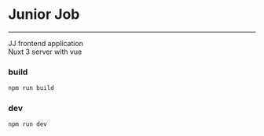 # Junior Job

---

JJ frontend application\
Nuxt 3 server with vue


### build
```bash
npm run build
```

### dev
```bash
npm run dev
```